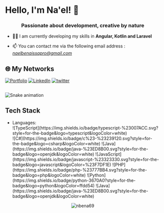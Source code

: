 # Hello, I'm Na'el! 👋
<h3 align="center">Passionate about development, creative by nature</h3>

- 🧑‍🎓 I am currently developing my skills in **Angular, Kotlin and Laravel**

- 📫 You can contact me via the following email address : *naelbenaissapro@gmail.com*

## 🌐 My Networks
[![Portfolio](https://img.shields.io/badge/my_portfolio-000?style=for-the-badge&logo=ko-fi&logoColor=white)](https://naelbenaissa.fr/)
[![LinkedIn](https://img.shields.io/badge/linkedin-0A66C2?style=for-the-badge&logo=linkedin&logoColor=white)](https://www.linkedin.com/in/nael-benaissa/)
[![twitter](https://img.shields.io/badge/twitter-1DA1F2?style=for-the-badge&logo=twitter&logoColor=white)](https://twitter.com/)

##
<img src="https://github.com/nbena69/nbena69/blob/main/github-user-contribution.svg" alt="Snake animation" />

##

## Tech Stack
<p align="left"> 
  <ul>
<li> Languages:<br>
![TypeScript](https://img.shields.io/badge/typescript-%23007ACC.svg?style=for-the-badge&logo=typescript&logoColor=white)<br>
![C#](https://img.shields.io/badge/c%23-%23239120.svg?style=for-the-badge&logo=csharp&logoColor=white)
![Java](https://img.shields.io/badge/java-%23ED8B00.svg?style=for-the-badge&logo=openjdk&logoColor=white)
![JavaScript](https://img.shields.io/badge/javascript-%23323330.svg?style=for-the-badge&logo=javascript&logoColor=%23F7DF1E)
![PHP](https://img.shields.io/badge/php-%23777BB4.svg?style=for-the-badge&logo=php&logoColor=white) 
![Python](https://img.shields.io/badge/python-3670A0?style=for-the-badge&logo=python&logoColor=ffdd54) 
  ![Java](https://img.shields.io/badge/java-%23ED8B00.svg?style=for-the-badge&logo=openjdk&logoColor=white)
</li>
</ul>
</p>

<p align="center">
  <img align="center" src="https://github-readme-stats.vercel.app/api/top-langs?username=nbena69&show_icons=true&locale=en&layout=compact" alt="nbena69" />
</p>
